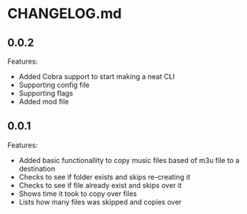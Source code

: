 # CHANGELOG.md

## 0.0.2

Features:

- Added Cobra support to start making a neat CLI
- Supporting config file
- Supporting flags
- Added mod file

## 0.0.1

Features:

- Added basic functionallity to copy music files based of m3u file to a destination
- Checks to see if folder exists and skips re-creating it
- Checks to see if file already exist and skips over it
- Shows time it took to copy over files
- Lists how many files was skipped and copies over
